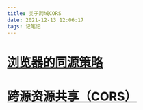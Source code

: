 ```yaml
---
title: 关于跨域CORS
date: 2021-12-13 12:06:17
tags: 记笔记
---
```


# [浏览器的同源策略](https://developer.mozilla.org/zh-CN/docs/Web/Security/Same-origin_policy)

# [跨源资源共享（CORS）](https://developer.mozilla.org/zh-CN/docs/Web/HTTP/CORS)

